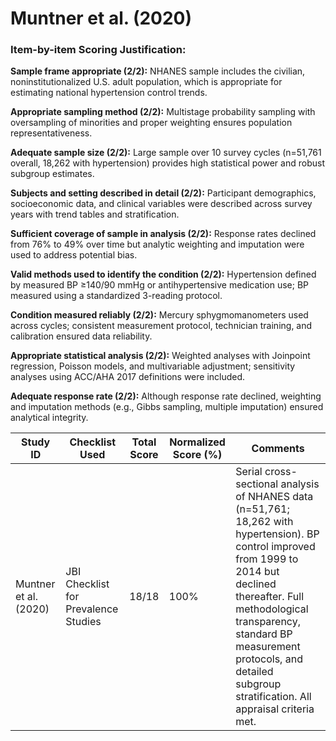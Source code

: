 # Muntner et al. (2020)

### Item-by-item Scoring Justification:

**Sample frame appropriate (2/2):** NHANES sample includes the civilian, noninstitutionalized U.S. adult population, which is appropriate for estimating national hypertension control trends.

**Appropriate sampling method (2/2):** Multistage probability sampling with oversampling of minorities and proper weighting ensures population representativeness.

**Adequate sample size (2/2):** Large sample over 10 survey cycles (n=51,761 overall, 18,262 with hypertension) provides high statistical power and robust subgroup estimates.

**Subjects and setting described in detail (2/2):** Participant demographics, socioeconomic data, and clinical variables were described across survey years with trend tables and stratification.

**Sufficient coverage of sample in analysis (2/2):** Response rates declined from 76% to 49% over time but analytic weighting and imputation were used to address potential bias.

**Valid methods used to identify the condition (2/2):** Hypertension defined by measured BP ≥140/90 mmHg or antihypertensive medication use; BP measured using a standardized 3-reading protocol.

**Condition measured reliably (2/2):** Mercury sphygmomanometers used across cycles; consistent measurement protocol, technician training, and calibration ensured data reliability.

**Appropriate statistical analysis (2/2):** Weighted analyses with Joinpoint regression, Poisson models, and multivariable adjustment; sensitivity analyses using ACC/AHA 2017 definitions were included.

**Adequate response rate (2/2):** Although response rate declined, weighting and imputation methods (e.g., Gibbs sampling, multiple imputation) ensured analytical integrity.

| Study ID | Checklist Used | Total Score | Normalized Score (%) | Comments |
| --- | --- | --- | --- | --- |
| Muntner et al. (2020) | JBI Checklist for Prevalence Studies | 18/18 | 100% | Serial cross-sectional analysis of NHANES data (n=51,761; 18,262 with hypertension). BP control improved from 1999 to 2014 but declined thereafter. Full methodological transparency, standard BP measurement protocols, and detailed subgroup stratification. All appraisal criteria met. |
